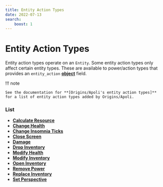 ```yaml
---
title: Entity Action Types
date: 2022-07-13
search:
    boost: 1
---
```


#   Entity Action Types

Entity action types operate on an `Entity`. Some entity action types only affect certain entity types. These are available to power/action types that provides an `entity_action` **[object]** field.

!!! note

    See the documentation for **[Origins/Apoli's entity action types]** for a list of entity action types added by Origins/Apoli.


### List

* [**Calculate Resource**](entity_action_types/calculate_resource.md)
* [**Change Health**](entity_action_types/change_health.md)
* [**Change Insomnia Ticks**](entity_action_types/change_insomnia_ticks.md)
* [**Close Screen**](entity_action_types/close_screen.md)
* [**Damage**](entity_action_types/damage.md)
* [**Drop Inventory**](entity_action_types/drop_inventory.md)
* [**Modify Health**](entity_action_types/modify_health.md)
* [**Modify Inventory**](entity_action_types/modify_inventory.md)
* [**Open Inventory**](entity_action_types/open_inventory.md)
* [**Remove Power**](entity_action_types/remove_power.md)
* [**Replace Inventory**](entity_action_types/replace_inventory.md)
* [**Set Perspective**](entity_action_types/set_perspective.md)



[object]: https://origins.readthedocs.io/en/latest/types/data_types/object
[Origins/Apoli's entity action types]: https://origins.readthedocs.io/en/latest/types/entity_action_types
